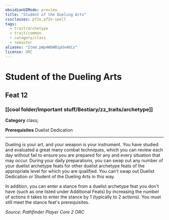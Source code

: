 ```yaml
---
obsidianUIMode: preview
title: "Student of the Dueling Arts"
cssclasses: pf2e,pf2e-spell
tags:
  - trait/archetype
  - trait/common
  - category/class
  - remaster
aliases: "Item.pWp4WbWBipUx4bCz"
license: ORC
---
```

# Student of the Dueling Arts
## Feat 12
### [[cool folder/Important stuff/Bestiary/zz_traits/archetype]]

**Category** class; 



**Prerequisites** Duelist Dedication
* * *
Dueling is your art, and your weapon is your instrument. You have studied and evaluated a great many combat techniques, which you can review each day without fail to ensure you are prepared for any and every situation that may occur. During your daily preparations, you can swap out any number of your duelist archetype feats for other duelist archetype feats of the appropriate level for which you are qualified. You can't swap out Duelist Dedication or Student of the Dueling Arts in this way.

In addition, you can enter a stance from a duelist archetype feat you don't have (such as one listed under Additional Feats) by increasing the number of actions it takes to enter the stance by 1 (typically to 2 actions). You must still meet the stance feat's prerequisites.

*Source: Pathfinder Player Core 2*
*ORC*